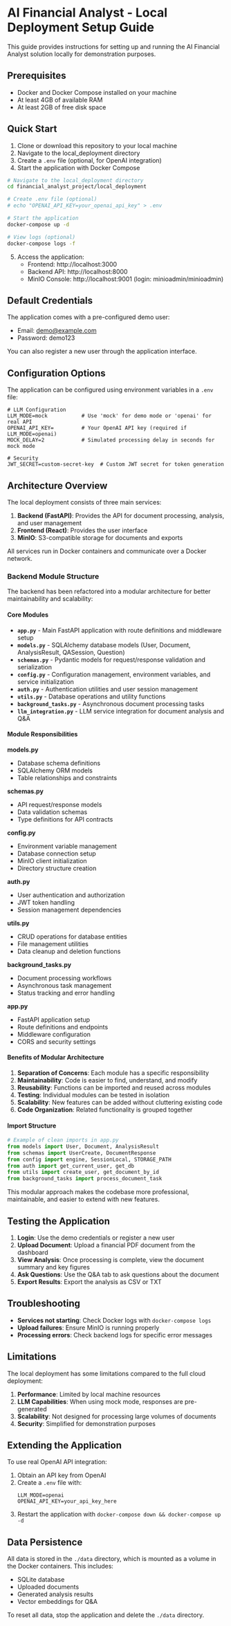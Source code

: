 # AI Financial Analyst - Local Deployment Setup Guide

This guide provides instructions for setting up and running the AI Financial Analyst solution locally for demonstration purposes.

## Prerequisites

- Docker and Docker Compose installed on your machine
- At least 4GB of available RAM
- At least 2GB of free disk space

## Quick Start

1. Clone or download this repository to your local machine
2. Navigate to the local_deployment directory
3. Create a `.env` file (optional, for OpenAI integration)
4. Start the application with Docker Compose

```bash
# Navigate to the local_deployment directory
cd financial_analyst_project/local_deployment

# Create .env file (optional)
# echo "OPENAI_API_KEY=your_openai_api_key" > .env

# Start the application
docker-compose up -d

# View logs (optional)
docker-compose logs -f
```

5. Access the application:
   - Frontend: http://localhost:3000
   - Backend API: http://localhost:8000
   - MinIO Console: http://localhost:9001 (login: minioadmin/minioadmin)

## Default Credentials

The application comes with a pre-configured demo user:
- Email: demo@example.com
- Password: demo123

You can also register a new user through the application interface.

## Configuration Options

The application can be configured using environment variables in a `.env` file:

```
# LLM Configuration
LLM_MODE=mock           # Use 'mock' for demo mode or 'openai' for real API
OPENAI_API_KEY=         # Your OpenAI API key (required if LLM_MODE=openai)
MOCK_DELAY=2            # Simulated processing delay in seconds for mock mode

# Security
JWT_SECRET=custom-secret-key  # Custom JWT secret for token generation
```

## Architecture Overview

The local deployment consists of three main services:

1. **Backend (FastAPI)**: Provides the API for document processing, analysis, and user management
2. **Frontend (React)**: Provides the user interface
3. **MinIO**: S3-compatible storage for documents and exports

All services run in Docker containers and communicate over a Docker network.

### Backend Module Structure

The backend has been refactored into a modular architecture for better maintainability and scalability:

#### Core Modules

- **`app.py`** - Main FastAPI application with route definitions and middleware setup
- **`models.py`** - SQLAlchemy database models (User, Document, AnalysisResult, QASession, Question)
- **`schemas.py`** - Pydantic models for request/response validation and serialization
- **`config.py`** - Configuration management, environment variables, and service initialization
- **`auth.py`** - Authentication utilities and user session management
- **`utils.py`** - Database operations and utility functions
- **`background_tasks.py`** - Asynchronous document processing tasks
- **`llm_integration.py`** - LLM service integration for document analysis and Q&A

#### Module Responsibilities

**models.py**
- Database schema definitions
- SQLAlchemy ORM models
- Table relationships and constraints

**schemas.py**
- API request/response models
- Data validation schemas
- Type definitions for API contracts

**config.py**
- Environment variable management
- Database connection setup
- MinIO client initialization
- Directory structure creation

**auth.py**
- User authentication and authorization
- JWT token handling
- Session management dependencies

**utils.py**
- CRUD operations for database entities
- File management utilities
- Data cleanup and deletion functions

**background_tasks.py**
- Document processing workflows
- Asynchronous task management
- Status tracking and error handling

**app.py**
- FastAPI application setup
- Route definitions and endpoints
- Middleware configuration
- CORS and security settings

#### Benefits of Modular Architecture

1. **Separation of Concerns**: Each module has a specific responsibility
2. **Maintainability**: Code is easier to find, understand, and modify
3. **Reusability**: Functions can be imported and reused across modules
4. **Testing**: Individual modules can be tested in isolation
5. **Scalability**: New features can be added without cluttering existing code
6. **Code Organization**: Related functionality is grouped together

#### Import Structure

```python
# Example of clean imports in app.py
from models import User, Document, AnalysisResult
from schemas import UserCreate, DocumentResponse
from config import engine, SessionLocal, STORAGE_PATH
from auth import get_current_user, get_db
from utils import create_user, get_document_by_id
from background_tasks import process_document_task
```

This modular approach makes the codebase more professional, maintainable, and easier to extend with new features.

## Testing the Application

1. **Login**: Use the demo credentials or register a new user
2. **Upload Document**: Upload a financial PDF document from the dashboard
3. **View Analysis**: Once processing is complete, view the document summary and key figures
4. **Ask Questions**: Use the Q&A tab to ask questions about the document
5. **Export Results**: Export the analysis as CSV or TXT

## Troubleshooting

- **Services not starting**: Check Docker logs with `docker-compose logs`
- **Upload failures**: Ensure MinIO is running properly
- **Processing errors**: Check backend logs for specific error messages

## Limitations

The local deployment has some limitations compared to the full cloud deployment:

1. **Performance**: Limited by local machine resources
2. **LLM Capabilities**: When using mock mode, responses are pre-generated
3. **Scalability**: Not designed for processing large volumes of documents
4. **Security**: Simplified for demonstration purposes

## Extending the Application

To use real OpenAI API integration:

1. Obtain an API key from OpenAI
2. Create a `.env` file with:
   ```
   LLM_MODE=openai
   OPENAI_API_KEY=your_api_key_here
   ```
3. Restart the application with `docker-compose down && docker-compose up -d`

## Data Persistence

All data is stored in the `./data` directory, which is mounted as a volume in the Docker containers. This includes:

- SQLite database
- Uploaded documents
- Generated analysis results
- Vector embeddings for Q&A

To reset all data, stop the application and delete the `./data` directory.
